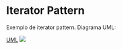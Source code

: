 # Iterator Pattern
Exemplo de iterator pattern.
Diagrama UML:

[UML](https://i.imgur.com/jnkQqbm.png)
[![](https://i.imgur.com/jnkQqbm.png)](https://i.imgur.com/jnkQqbm.png)